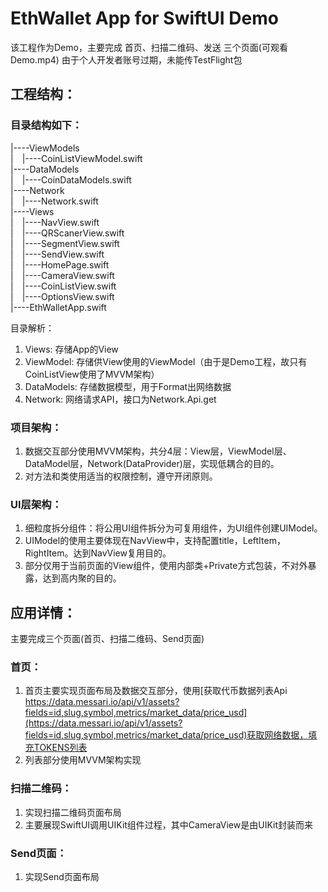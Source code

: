 # EthWallet App for SwiftUI Demo

该工程作为Demo，主要完成 首页、扫描二维码、发送 三个页面(可观看Demo.mp4)
由于个人开发者账号过期，未能传TestFlight包

## 工程结构：
### 目录结构如下：
|----ViewModels  
|&emsp;|----CoinListViewModel.swift  
|----DataModels  
|&emsp;|----CoinDataModels.swift  
|----Network  
|&emsp;|----Network.swift  
|----Views  
|&emsp;|----NavView.swift  
|&emsp;|----QRScanerView.swift  
|&emsp;|----SegmentView.swift  
|&emsp;|----SendView.swift  
|&emsp;|----HomePage.swift  
|&emsp;|----CameraView.swift  
|&emsp;|----CoinListView.swift  
|&emsp;|----OptionsView.swift  
|----EthWalletApp.swift  

目录解析：
1. Views: 存储App的View
2. ViewModel: 存储供View使用的ViewModel（由于是Demo工程，故只有CoinListView使用了MVVM架构）
3. DataModels: 存储数据模型，用于Format出网络数据
4. Network: 网络请求API，接口为Network.Api.get

### 项目架构：
1. 数据交互部分使用MVVM架构，共分4层：View层，ViewModel层、DataModel层，Network(DataProvider)层，实现低耦合的目的。  
2. 对方法和类使用适当的权限控制，遵守开闭原则。
### UI层架构：
1. 细粒度拆分组件：将公用UI组件拆分为可复用组件，为UI组件创建UIModel。  
2. UIModel的使用主要体现在NavView中，支持配置title，LeftItem，RightItem。达到NavView复用目的。    
3. 部分仅用于当前页面的View组件，使用内部类+Private方式包装，不对外暴露，达到高内聚的目的。  

## 应用详情：
主要完成三个页面(首页、扫描二维码、Send页面)
### 首页：
1. 首页主要实现页面布局及数据交互部分，使用[获取代币数据列表Api https://data.messari.io/api/v1/assets?fields=id,slug,symbol,metrics/market_data/price_usd](https://data.messari.io/api/v1/assets?fields=id,slug,symbol,metrics/market_data/price_usd)获取网络数据，填充TOKENS列表
2. 列表部分使用MVVM架构实现
### 扫描二维码：
1. 实现扫描二维码页面布局
2. 主要展现SwiftUI调用UIKit组件过程，其中CameraView是由UIKit封装而来
### Send页面：
1. 实现Send页面布局



